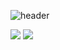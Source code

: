 ![header](https://capsule-render.vercel.app/api?type=wave&color=D999FF&height=300&section=header&text=Gyuri%20Kim%20github%20&fontSize=70&textBg=noneg&fontColor=ffffff)

<!--
**bbb4756/bbb4756** is a ✨ _special_ ✨ repository because its `README.md` (this file) appears on your GitHub profile.

Here are some ideas to get you started:

- 🔭 I’m currently working on ...
- 🌱 I’m currently learning ...
- 👯 I’m looking to collaborate on ...
- 🤔 I’m looking for help with ...
- 💬 Ask me about ...
- 📫 How to reach me: ...
- 😄 Pronouns: ...
- ⚡ Fun fact: ...
-->
<img src="https://img.shields.io/badge/-JavaScript-?style=flat-square&logo=JavaScript&logoColor=F7DF1E"/>
<img src="https://img.shields.io/badge/JavaScript-?style=for-the-badge&logo=JavaScript&logoColor=white">
